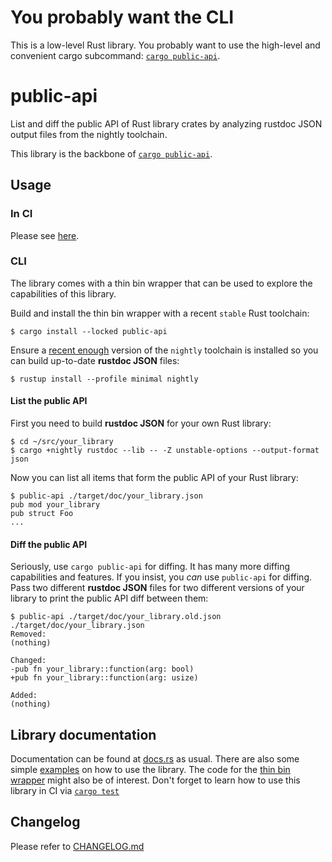 # You probably want the CLI

This is a low-level Rust library. You probably want to use the high-level and convenient cargo subcommand: [`cargo public-api`](https://github.com/Enselic/cargo-public-api).

# public-api

List and diff the public API of Rust library crates by analyzing rustdoc JSON output files from the nightly toolchain.

This library is the backbone of [`cargo public-api`](https://github.com/Enselic/cargo-public-api).

## Usage

### In CI

Please see [here](../README.md#-as-a-ci-check).

### CLI

The library comes with a thin bin wrapper that can be used to explore the capabilities of this library.

Build and install the thin bin wrapper with a recent `stable` Rust toolchain:

```console
$ cargo install --locked public-api
```

Ensure a [recent enough](https://github.com/Enselic/cargo-public-api#compatibility-matrix) version of the `nightly` toolchain is installed so you can build up-to-date **rustdoc JSON** files:
```
$ rustup install --profile minimal nightly
```
#### List the public API

First you need to build **rustdoc JSON** for your own Rust library:
```console
$ cd ~/src/your_library
$ cargo +nightly rustdoc --lib -- -Z unstable-options --output-format json
```

Now you can list all items that form the public API of your Rust library:
```console
$ public-api ./target/doc/your_library.json
pub mod your_library
pub struct Foo
...
```

#### Diff the public API

Seriously, use `cargo public-api` for diffing. It has many more diffing capabilities and features. If you insist, you _can_ use `public-api` for diffing. Pass two different **rustdoc JSON** files for two different versions of your library to print the public API diff between them:

```console
$ public-api ./target/doc/your_library.old.json  ./target/doc/your_library.json
Removed:
(nothing)

Changed:
-pub fn your_library::function(arg: bool)
+pub fn your_library::function(arg: usize)

Added:
(nothing)
```

## Library documentation

Documentation can be found at [docs.rs](https://docs.rs/public-api/latest/public_api/index.html) as usual. There are also some simple [examples](https://github.com/Enselic/cargo-public-api/tree/main/public-api/examples) on how to use the library. The code for the [thin bin wrapper](https://github.com/Enselic/cargo-public-api/blob/main/public-api/src/main.rs) might also be of interest. Don't forget to learn how to use this library in CI via [`cargo test`](https://github.com/Enselic/cargo-public-api#-as-a-ci-check)

## Changelog

Please refer to [CHANGELOG.md](https://github.com/Enselic/cargo-public-api/blob/main/public-api/CHANGELOG.md)
